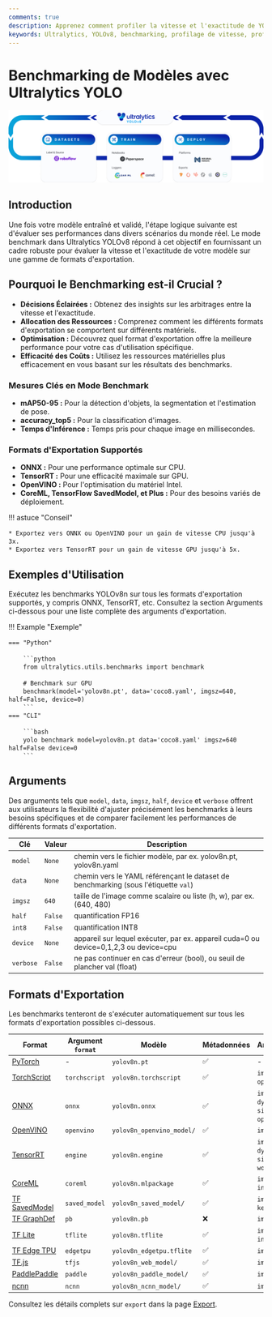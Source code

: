 ```yaml
---
comments: true
description: Apprenez comment profiler la vitesse et l'exactitude de YOLOv8 à travers divers formats d'exportation ; obtenez des insights sur les métriques mAP50-95, accuracy_top5 et plus.
keywords: Ultralytics, YOLOv8, benchmarking, profilage de vitesse, profilage de précision, mAP50-95, accuracy_top5, ONNX, OpenVINO, TensorRT, formats d'exportation YOLO
---
```


# Benchmarking de Modèles avec Ultralytics YOLO

<img width="1024" src="https://github.com/ultralytics/assets/raw/main/yolov8/banner-integrations.png" alt="Écosystème Ultralytics YOLO et intégrations">

## Introduction

Une fois votre modèle entraîné et validé, l'étape logique suivante est d'évaluer ses performances dans divers scénarios du monde réel. Le mode benchmark dans Ultralytics YOLOv8 répond à cet objectif en fournissant un cadre robuste pour évaluer la vitesse et l'exactitude de votre modèle sur une gamme de formats d'exportation.

## Pourquoi le Benchmarking est-il Crucial ?

- **Décisions Éclairées :** Obtenez des insights sur les arbitrages entre la vitesse et l'exactitude.
- **Allocation des Ressources :** Comprenez comment les différents formats d'exportation se comportent sur différents matériels.
- **Optimisation :** Découvrez quel format d'exportation offre la meilleure performance pour votre cas d'utilisation spécifique.
- **Efficacité des Coûts :** Utilisez les ressources matérielles plus efficacement en vous basant sur les résultats des benchmarks.

### Mesures Clés en Mode Benchmark

- **mAP50-95 :** Pour la détection d'objets, la segmentation et l'estimation de pose.
- **accuracy_top5 :** Pour la classification d'images.
- **Temps d'Inférence :** Temps pris pour chaque image en millisecondes.

### Formats d'Exportation Supportés

- **ONNX :** Pour une performance optimale sur CPU.
- **TensorRT :** Pour une efficacité maximale sur GPU.
- **OpenVINO :** Pour l'optimisation du matériel Intel.
- **CoreML, TensorFlow SavedModel, et Plus :** Pour des besoins variés de déploiement.

!!! astuce "Conseil"

    * Exportez vers ONNX ou OpenVINO pour un gain de vitesse CPU jusqu'à 3x.
    * Exportez vers TensorRT pour un gain de vitesse GPU jusqu'à 5x.

## Exemples d'Utilisation

Exécutez les benchmarks YOLOv8n sur tous les formats d'exportation supportés, y compris ONNX, TensorRT, etc. Consultez la section Arguments ci-dessous pour une liste complète des arguments d'exportation.

!!! Example "Exemple"

    === "Python"

        ```python
        from ultralytics.utils.benchmarks import benchmark

        # Benchmark sur GPU
        benchmark(model='yolov8n.pt', data='coco8.yaml', imgsz=640, half=False, device=0)
        ```
    === "CLI"

        ```bash
        yolo benchmark model=yolov8n.pt data='coco8.yaml' imgsz=640 half=False device=0
        ```

## Arguments

Des arguments tels que `model`, `data`, `imgsz`, `half`, `device` et `verbose` offrent aux utilisateurs la flexibilité d'ajuster précisément les benchmarks à leurs besoins spécifiques et de comparer facilement les performances de différents formats d'exportation.

| Clé       | Valeur  | Description                                                                           |
|-----------|---------|---------------------------------------------------------------------------------------|
| `model`   | `None`  | chemin vers le fichier modèle, par ex. yolov8n.pt, yolov8n.yaml                       |
| `data`    | `None`  | chemin vers le YAML référençant le dataset de benchmarking (sous l'étiquette `val`)   |
| `imgsz`   | `640`   | taille de l'image comme scalaire ou liste (h, w), par ex. (640, 480)                  |
| `half`    | `False` | quantification FP16                                                                   |
| `int8`    | `False` | quantification INT8                                                                   |
| `device`  | `None`  | appareil sur lequel exécuter, par ex. appareil cuda=0 ou device=0,1,2,3 ou device=cpu |
| `verbose` | `False` | ne pas continuer en cas d'erreur (bool), ou seuil de plancher val (float)             |

## Formats d'Exportation

Les benchmarks tenteront de s'exécuter automatiquement sur tous les formats d'exportation possibles ci-dessous.

| Format                                                             | Argument `format` | Modèle                    | Métadonnées | Arguments                                           |
|--------------------------------------------------------------------|-------------------|---------------------------|-------------|-----------------------------------------------------|
| [PyTorch](https://pytorch.org/)                                    | -                 | `yolov8n.pt`              | ✅           | -                                                   |
| [TorchScript](https://pytorch.org/docs/stable/jit.html)            | `torchscript`     | `yolov8n.torchscript`     | ✅           | `imgsz`, `optimize`                                 |
| [ONNX](https://onnx.ai/)                                           | `onnx`            | `yolov8n.onnx`            | ✅           | `imgsz`, `half`, `dynamic`, `simplify`, `opset`     |
| [OpenVINO](https://docs.openvino.ai/latest/index.html)             | `openvino`        | `yolov8n_openvino_model/` | ✅           | `imgsz`, `half`                                     |
| [TensorRT](https://developer.nvidia.com/tensorrt)                  | `engine`          | `yolov8n.engine`          | ✅           | `imgsz`, `half`, `dynamic`, `simplify`, `workspace` |
| [CoreML](https://github.com/apple/coremltools)                     | `coreml`          | `yolov8n.mlpackage`       | ✅           | `imgsz`, `half`, `int8`, `nms`                      |
| [TF SavedModel](https://www.tensorflow.org/guide/saved_model)      | `saved_model`     | `yolov8n_saved_model/`    | ✅           | `imgsz`, `keras`                                    |
| [TF GraphDef](https://www.tensorflow.org/api_docs/python/tf/Graph) | `pb`              | `yolov8n.pb`              | ❌           | `imgsz`                                             |
| [TF Lite](https://www.tensorflow.org/lite)                         | `tflite`          | `yolov8n.tflite`          | ✅           | `imgsz`, `half`, `int8`                             |
| [TF Edge TPU](https://coral.ai/docs/edgetpu/models-intro/)         | `edgetpu`         | `yolov8n_edgetpu.tflite`  | ✅           | `imgsz`                                             |
| [TF.js](https://www.tensorflow.org/js)                             | `tfjs`            | `yolov8n_web_model/`      | ✅           | `imgsz`                                             |
| [PaddlePaddle](https://github.com/PaddlePaddle)                    | `paddle`          | `yolov8n_paddle_model/`   | ✅           | `imgsz`                                             |
| [ncnn](https://github.com/Tencent/ncnn)                            | `ncnn`            | `yolov8n_ncnn_model/`     | ✅           | `imgsz`, `half`                                     |

Consultez les détails complets sur `export` dans la page [Export](https://docs.ultralytics.com/modes/export/).
